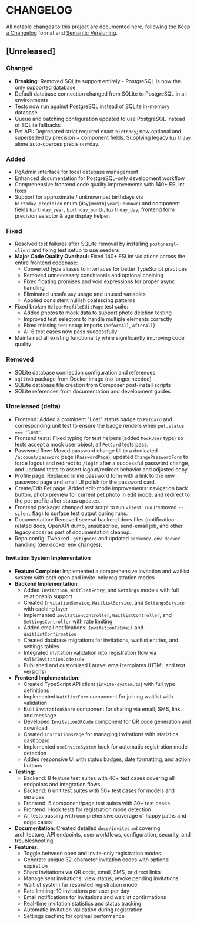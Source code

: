 # CHANGELOG

All notable changes to this project are documented here, following the [Keep a Changelog](https://keepachangelog.com/en/1.0.0/) format and [Semantic Versioning](https://semver.org/spec/v2.0.0.html).

## [Unreleased]

### Changed
- **Breaking:** Removed SQLite support entirely - PostgreSQL is now the only supported database
- Default database connection changed from SQLite to PostgreSQL in all environments
- Tests now run against PostgreSQL instead of SQLite in-memory database
- Queue and batching configuration updated to use PostgreSQL instead of SQLite fallbacks
- Pet API: Deprecated strict required exact `birthday`; now optional and superseded by precision + component fields. Supplying legacy `birthday` alone auto-coerces precision=day.

### Added

- PgAdmin interface for local database management
- Enhanced documentation for PostgreSQL-only development workflow
- Comprehensive frontend code quality improvements with 140+ ESLint fixes
- Support for approximate / unknown pet birthdays via `birthday_precision` enum (`day|month|year|unknown`) and component fields `birthday_year`, `birthday_month`, `birthday_day`; frontend form precision selector & age display helper.

### Fixed
- Resolved test failures after SQLite removal by installing `postgresql-client` and fixing test setup to use seeders
- **Major Code Quality Overhaul:** Fixed 140+ ESLint violations across the entire frontend codebase:
  - Converted type aliases to interfaces for better TypeScript practices
  - Removed unnecessary conditionals and optional chaining
  - Fixed floating promises and void expressions for proper async handling
  - Eliminated unsafe `any` usage and unused variables
  - Applied consistent nullish coalescing patterns
- Fixed broken `HelperProfileEditPage` test suite:
  - Added photos to mock data to support photo deletion testing
  - Improved test selectors to handle multiple elements correctly
  - Fixed missing test setup imports (`beforeAll`, `afterAll`)
  - All 6 test cases now pass successfully
- Maintained all existing functionality while significantly improving code quality

### Removed
- SQLite database connection configuration and references
- `sqlite3` package from Docker image (no longer needed)
- SQLite database file creation from Composer post-install scripts
- SQLite references from documentation and development guides

### Unreleased (delta)
- Frontend: Added a prominent "Lost" status badge to `PetCard` and corresponding unit test to ensure the badge renders when `pet.status === 'lost'`.
- Frontend tests: Fixed typing for test helpers (added `MockUser` type) so tests accept a mock user object; all `PetCard` tests pass.
- Password flow: Moved password change UI to a dedicated `/account/password` page (`PasswordPage`), updated `ChangePasswordForm` to force logout and redirect to `/login` after a successful password change, and updated tests to assert logout/redirect behavior and adjusted copy.
- Profile page: Replaced inline password form with a link to the new password page and small UI polish for the password card.
- Create/Edit Pet page: Added edit-mode improvements: navigation back button, photo preview for current pet photo in edit mode, and redirect to the pet profile after status updates.
- Frontend package: changed test script to run `vitest run` (removed `--silent` flag) to surface test output during runs.
- Documentation: Removed several backend docs files (notification-related docs, OpenAPI dump, unsubscribe, send-email job, and other legacy docs) as part of documentation cleanup.
- Repo config: Tweaked `.gitignore` and updated `backend/.env.docker` handling (dev docker env changes).

#### Invitation System Implementation
- **Feature Complete**: Implemented a comprehensive invitation and waitlist system with both open and invite-only registration modes
- **Backend Implementation**:
  - Added `Invitation`, `WaitlistEntry`, and `Settings` models with full relationship support
  - Created `InvitationService`, `WaitlistService`, and `SettingsService` with caching layer
  - Implemented `InvitationController`, `WaitlistController`, and `SettingsController` with rate limiting
  - Added email notifications: `InvitationToEmail` and `WaitlistConfirmation`
  - Created database migrations for invitations, waitlist entries, and settings tables
  - Integrated invitation validation into registration flow via `ValidInvitationCode` rule
  - Published and customized Laravel email templates (HTML and text versions)
- **Frontend Implementation**:
  - Created TypeScript API client (`invite-system.ts`) with full type definitions
  - Implemented `WaitlistForm` component for joining waitlist with validation
  - Built `InvitationShare` component for sharing via email, SMS, link, and message
  - Developed `InvitationQRCode` component for QR code generation and download
  - Created `InvitationsPage` for managing invitations with statistics dashboard
  - Implemented `useInviteSystem` hook for automatic registration mode detection
  - Added responsive UI with status badges, date formatting, and action buttons
- **Testing**:
  - Backend: 8 feature test suites with 40+ test cases covering all endpoints and integration flows
  - Backend: 6 unit test suites with 50+ test cases for models and services
  - Frontend: 5 component/page test suites with 30+ test cases
  - Frontend: Hook tests for registration mode detection
  - All tests passing with comprehensive coverage of happy paths and edge cases
- **Documentation**: Created detailed `docs/invites.md` covering architecture, API endpoints, user workflows, configuration, security, and troubleshooting
- **Features**:
  - Toggle between open and invite-only registration modes
  - Generate unique 32-character invitation codes with optional expiration
  - Share invitations via QR code, email, SMS, or direct links
  - Manage sent invitations: view status, revoke pending invitations
  - Waitlist system for restricted registration mode
  - Rate limiting: 10 invitations per user per day
  - Email notifications for invitations and waitlist confirmations
  - Real-time invitation statistics and status tracking
  - Automatic invitation validation during registration
  - Settings caching for optimal performance

